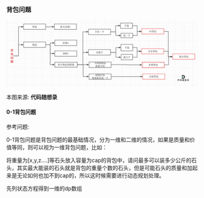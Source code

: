 ### 背包问题

![preview](动态规划之背包问题.assets/v2-79a530037716def50178945a56d1cbb8_r.jpg)

本图来源: **代码随想录**

#### 0-1背包问题

参考问题:

0-1背包问题是背包问题的最基础情况，分为一维和二维的情况，如果是质量和价值等同，则可以视为一维背包问题，比如：

将重量为[x,y,z....]等石头放入容量为cap的背包中，请问最多可以装多少公斤的石头，其实最大能装的石头就是背包的重量个数的石头，但是可能石头的质量和加起来是无论如何也加不到cap的，所以这时候需要进行动态规划处理。

先列状态方程得到一维的dp数组